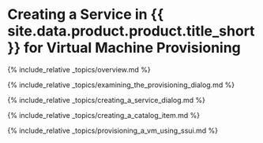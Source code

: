 ---
---

# Creating a Service in {{ site.data.product.product.title_short }} for Virtual Machine Provisioning

{% include_relative _topics/overview.md %}

{% include_relative _topics/examining_the_provisioning_dialog.md %}

{% include_relative _topics/creating_a_service_dialog.md %}

{% include_relative _topics/creating_a_catalog_item.md %}

{% include_relative _topics/provisioning_a_vm_using_ssui.md %}
